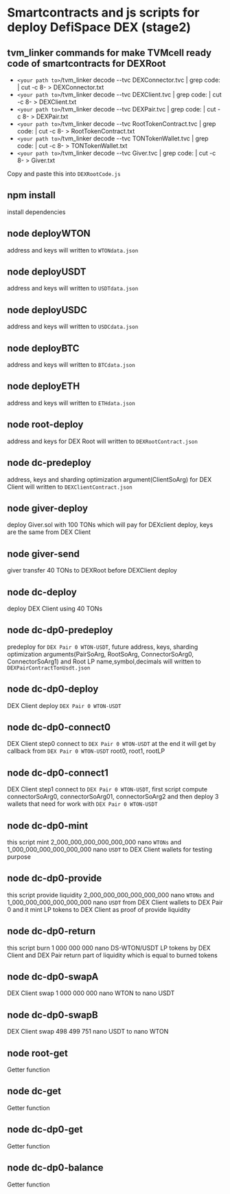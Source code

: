 # Smartcontracts and js scripts for deploy DefiSpace DEX (stage2)

## tvm_linker commands for make TVMcell ready code  of smartcontracts for DEXRoot
* `<your path to>`/tvm_linker decode --tvc DEXConnector.tvc | grep code: | cut -c 8- > DEXConnector.txt
* `<your path to>`/tvm_linker decode --tvc DEXClient.tvc | grep code: | cut -c 8- > DEXClient.txt
* `<your path to>`/tvm_linker decode --tvc DEXPair.tvc | grep code: | cut -c 8- > DEXPair.txt
* `<your path to>`/tvm_linker decode --tvc RootTokenContract.tvc | grep code: | cut -c 8- > RootTokenContract.txt
* `<your path to>`/tvm_linker decode --tvc TONTokenWallet.tvc | grep code: | cut -c 8- > TONTokenWallet.txt
* `<your path to>`/tvm_linker decode --tvc Giver.tvc | grep code: | cut -c 8- > Giver.txt

Copy and paste this into `DEXRootCode.js`

## npm install
install dependencies

## node deployWTON
address and keys will written to `WTONdata.json`

## node deployUSDT
address and keys will written to `USDTdata.json`

## node deployUSDC
address and keys will written to `USDCdata.json`

## node deployBTC
address and keys will written to `BTCdata.json`

## node deployETH
address and keys will written to `ETHdata.json`

## node root-deploy
address and keys for DEX Root will written to `DEXRootContract.json`

## node dc-predeploy
address, keys and sharding optimization argument(ClientSoArg) for DEX Client will written to `DEXClientContract.json`

## node giver-deploy
deploy Giver.sol with 100 TONs which will pay for DEXclient deploy, keys are the same from DEX Client

## node giver-send
giver transfer 40 TONs to DEXRoot before DEXClient deploy

## node dc-deploy
deploy DEX Client using 40 TONs

## node dc-dp0-predeploy
predeploy for `DEX Pair 0 WTON-USDT`, future address, keys, sharding optimization arguments(PairSoArg, RootSoArg, ConnectorSoArg0, ConnectorSoArg1) and Root LP name,symbol,decimals will written to `DEXPairContractTonUsdt.json`

## node dc-dp0-deploy
DEX Client deploy `DEX Pair 0 WTON-USDT`

## node dc-dp0-connect0
DEX Client step0 connect to `DEX Pair 0 WTON-USDT` at the end it will get by callback from `DEX Pair 0 WTON-USDT` root0, root1, rootLP

## node dc-dp0-connect1
DEX Client step1 connect to `DEX Pair 0 WTON-USDT`, first script compute connectorSoArg0, connectorSoArg01, connectorSoArg2 and then deploy 3 wallets that need for work with `DEX Pair 0 WTON-USDT`

## node dc-dp0-mint
this script mint 2_000_000_000_000_000_000 nano `WTONs` and 1_000_000_000_000_000_000 nano `USDT` to DEX Client wallets for testing purpose

## node dc-dp0-provide
this script provide liquidity 2_000_000_000_000_000_000 nano `WTONs` and 1_000_000_000_000_000_000 nano `USDT` from DEX Client wallets to DEX Pair 0 and it mint LP tokens to DEX Client as proof of provide liquidity

## node dc-dp0-return
this script burn 1 000 000 000 nano DS-WTON/USDT LP tokens by DEX Client and DEX Pair return part of liquidity which is equal to burned tokens

## node dc-dp0-swapA
DEX Client swap 1 000 000 000 nano WTON to nano USDT

## node dc-dp0-swapB
DEX Client swap 498 499 751 nano USDT to nano WTON

## node root-get
Getter function

## node dc-get
Getter function

## node dc-dp0-get
Getter function

## node dc-dp0-balance
Getter function
